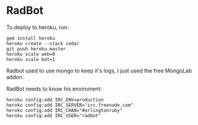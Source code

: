 # RadBot

To deploy to heroku, run:

    gem install heroku
    heroku create --stack cedar
    git push heroku master
    heroku scale web=0
    heroku scale bot=1

Radbot used to use mongo to keep it's logs, I just used the free MongoLab addon.

RadBot needs to know his enviroment:

    heroku config:add IRC_ENV=production
    heroku config:add IRC_SERVER="irc.freenode.com"
    heroku config:add IRC_CHAN="#arlingtonruby"
    heroku config:add IRC_USER="radbot"
